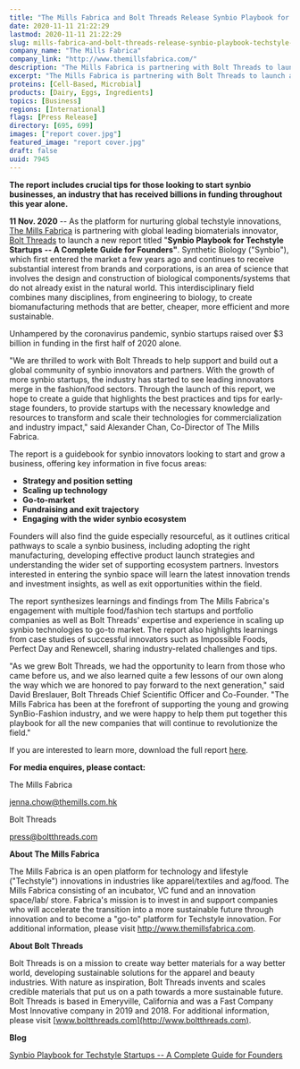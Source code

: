 ```yaml
---
title: "The Mills Fabrica and Bolt Threads Release Synbio Playbook for Techstyle Startups: A Complete Guide for Founders"
date: 2020-11-11 21:22:29
lastmod: 2020-11-11 21:22:29
slug: mills-fabrica-and-bolt-threads-release-synbio-playbook-techstyle-startups-complete-guide
company_name: "The Mills Fabrica"
company_link: "http://www.themillsfabrica.com/"
description: "The Mills Fabrica is partnering with Bolt Threads to launch a new report titled “Synbio Playbook for Techstyle Startups – A Complete Guide for Founders”. The report synthesizes learnings and findings from The Mills Fabrica’s engagement with multiple food/fashion tech startups and portfolio companies as well as Bolt Threads’ expertise and experience in scaling up synthetic biology technologies to go-to market. The report also highlights learnings from case studies of successful innovators such as Impossible Foods, Perfect Day, and Renewcell, sharing industry-related challenges and tips."
excerpt: "The Mills Fabrica is partnering with Bolt Threads to launch a new report titled “Synbio Playbook for Techstyle Startups – A Complete Guide for Founders”. The report synthesizes learnings and findings from The Mills Fabrica’s engagement with multiple food/fashion tech startups and portfolio companies as well as Bolt Threads’ expertise and experience in scaling up synthetic biology technologies to go-to market. The report also highlights learnings from case studies of successful innovators such as Impossible Foods, Perfect Day, and Renewcell, sharing industry-related challenges and tips."
proteins: [Cell-Based, Microbial]
products: [Dairy, Eggs, Ingredients]
topics: [Business]
regions: [International]
flags: [Press Release]
directory: [695, 699]
images: ["report cover.jpg"]
featured_image: "report cover.jpg"
draft: false
uuid: 7945
---
```

**The report includes crucial tips for those looking to start synbio
businesses, an industry that has received billions in funding throughout
this year alone.**

**11 Nov. 2020** -- As the platform for nurturing global techstyle
innovations, [The Mills Fabrica](http://www.themillsfabrica.com/) is
partnering with global leading biomaterials innovator, [Bolt
Threads](https://boltthreads.com/) to launch a new report titled
"**Synbio Playbook for Techstyle Startups** **-- A Complete Guide for
Founders"**. Synthetic Biology ("Synbio"), which first entered the
market a few years ago and continues to receive substantial interest
from brands and corporations, is an area of science that involves the
design and construction of biological components/systems that do not
already exist in the natural world. This interdisciplinary field
combines many disciplines, from engineering to biology, to create
biomanufacturing methods that are better, cheaper, more efficient and
more sustainable.

Unhampered by the coronavirus pandemic, synbio startups raised over \$3
billion in funding in the first half of 2020 alone.

"We are thrilled to work with Bolt Threads to help support and build out
a global community of synbio innovators and partners. With the growth of
more synbio startups, the industry has started to see leading innovators
merge in the fashion/food sectors. Through the launch of this report, we
hope to create a guide that highlights the best practices and tips for
early-stage founders, to provide startups with the necessary knowledge
and resources to transform and scale their technologies for
commercialization and industry impact," said Alexander Chan, Co-Director
of The Mills Fabrica.

The report is a guidebook for synbio innovators looking to start and
grow a business, offering key information in five focus areas:

-   **Strategy and position setting**
-   **Scaling up technology**
-   **Go-to-market**
-   **Fundraising and exit trajectory**
-   **Engaging with the wider synbio ecosystem**

Founders will also find the guide especially resourceful, as it outlines
critical pathways to scale a synbio business, including adopting the
right manufacturing, developing effective product launch strategies and
understanding the wider set of supporting ecosystem partners. Investors
interested in entering the synbio space will learn the latest innovation
trends and investment insights, as well as exit opportunities within the
field.

The report synthesizes learnings and findings from The Mills Fabrica's
engagement with multiple food/fashion tech startups and portfolio
companies as well as Bolt Threads' expertise and experience in scaling
up synbio technologies to go-to market. The report also highlights
learnings from case studies of successful innovators such as Impossible
Foods, Perfect Day and Renewcell, sharing industry-related challenges
and tips.

"As we grew Bolt Threads, we had the opportunity to learn from those who
came before us, and we also learned quite a few lessons of our own along
the way which we are honored to pay forward to the next generation,"
said David Breslauer, Bolt Threads Chief Scientific Officer and
Co-Founder. "The Mills Fabrica has been at the forefront of supporting
the young and growing SynBio-Fashion industry, and we were happy to help
them put together this playbook for all the new companies that will
continue to revolutionize the field."

If you are interested to learn more, download the full report
[here](http://www.themillsfabrica.com/platform/reports/).

**For media enquires, please contact:**

The Mills Fabrica

<jenna.chow@themills.com.hk>

Bolt Threads

<press@boltthreads.com>

**About The Mills Fabrica**

The Mills Fabrica is an open platform for technology and lifestyle
("Techstyle") innovations in industries like apparel/textiles and
ag/food. The Mills Fabrica consisting of an incubator, VC fund and an
innovation space/lab/ store. Fabrica's mission is to invest in and
support companies who will accelerate the transition into a more
sustainable future through innovation and to become a "go-to" platform
for Techstyle innovation. For additional information, please visit
<http://www.themillsfabrica.com>.

**About Bolt Threads**

Bolt Threads is on a mission to create way better materials for a way
better world, developing sustainable solutions for the apparel and
beauty industries. With nature as inspiration, Bolt Threads invents and
scales credible materials that put us on a path towards a more
sustainable future. Bolt Threads is based in Emeryville, California and
was a Fast Company Most Innovative company in 2019 and 2018. For
additional information, please visit
[www.boltthreads.com](http://www.boltthreads.com).

**Blog**

[Synbio Playbook for Techstyle Startups -- A Complete Guide for
Founders](http://www.themillsfabrica.com/news/synbioplaybook/)
